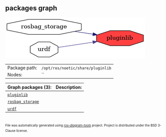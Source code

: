 <!--
File was automatically generated using 'ros-diagram-tools' project.
Project is distributed under the BSD 3-Clause license.
-->

## packages graph

[![pluginlib](pluginlib.png "pluginlib")](pluginlib.png)

|     |     |
| --- | --- |
| Package path: | `/opt/ros/noetic/share/pluginlib` |
| Nodes: | `` |


| Graph packages (3): | Description: |
| ------------------- | ------------ |
| [`pluginlib`](pluginlib.html) |  |
| [`rosbag_storage`](rosbag_storage.html) |  |
| [`urdf`](urdf.html) |  |


</br>
<font size="1">
File was automatically generated using <a href="https://github.com/anetczuk/ros-diagram-tools"><i>ros-diagram-tools</i></a> project.
Project is distributed under the BSD 3-Clause license.
</font>
